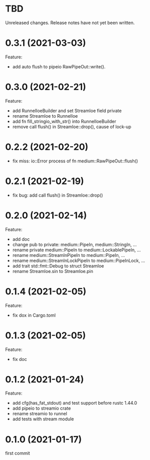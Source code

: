 TBD
===
Unreleased changes. Release notes have not yet been written.

0.3.1 (2021-03-03)
=====
Feature:

* add auto flush to pipeio RawPipeOut::write().

0.3.0 (2021-02-21)
=====
Feature:

* add RunnelIoeBuilder and set StreamIoe field private
* rename StreamIoe to RunnelIoe
* add fn fill_stringio_with_str() into RunnelIoeBuilder
* remove call flush() in StreamIoe::drop(), cause of lock-up

0.2.2 (2021-02-20)
=====

* fix miss: io::Error process of fn medium::RawPipeOut::flush()

0.2.1 (2021-02-19)
=====

* fix bug: add call flush() in StreamIoe::drop()

0.2.0 (2021-02-14)
=====
Feature:

* add doc
* change pub to private: medium::PipeIn, medium::StringIn, ...
* rename private medium::PipeIn to medium::LockablePipeIn, ...
* rename medium::StreamInPipeIn to medium::PipeIn, ...
* rename medium::StreamInLockPipeIn to medium::PipeInLock, ...
* add trait std::fmt::Debug to struct StreamIoe
* rename StreamIoe.sin to StreamIoe.pin

0.1.4 (2021-02-05)
=====
Feature:

* fix dox in Cargo.toml

0.1.3 (2021-02-05)
=====
Feature:

* fix doc

0.1.2 (2021-01-24)
=====
Feature:

* add cfg(has_fat_stdout) and test support before rustc 1.44.0
* add pipeio to streamio crate
* rename streamio to runnel
* add tests with stream module

0.1.0 (2021-01-17)
=====
first commit
